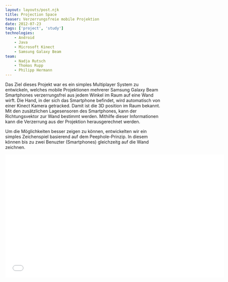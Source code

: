 ```yaml
---
layout: layouts/post.njk
title: Projection Space
teaser: Verzerrungsfreie mobile Projektion
date: 2012-07-23
tags: ['project', 'study']
technologies:
    - Android
    - Java
    - Microsoft Kinect
    - Samsung Galaxy Beam
team:
    - Nadja Rutsch
    - Thomas Rupp
    - Philipp Hermann
---
```


Das Ziel dieses Projekt war es ein simples Multiplayer System zu entwickeln, welches mobile Projektionen mehrerer Samsung Galaxy Beam Smartphones verzerrungsfrei aus jedem Winkel im Raum auf eine Wand wirft. Die Hand, in der sich das Smartphone befindet, wird automatisch von einer Kinect Kamera getracked. Damit ist die 3D position im Raum bekannt. Mit den zusätzlichen Lagesensoren des Smartphones, kann der Richtungsvektor zur Wand bestimmt werden. Mithilfe dieser Informationen kann die Verzerrung aus der Projektion herausgerechnet werden.

Um die Möglichkeiten besser zeigen zu können, entwickelten wir ein simples Zeichenspiel basierend auf dem Peephole-Prinzip. In diesem können bis zu zwei Benuzter (Smartphones) gleichzeitg auf die Wand zeichnen.

<iframe width="700" height="395" src="//www.youtube.com/embed/zqoZHQCqoMk" frameborder="0" allowfullscreen></iframe>